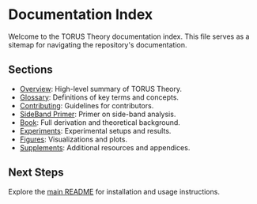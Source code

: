 # Documentation Index

Welcome to the TORUS Theory documentation index. This file serves as a sitemap for navigating the repository's documentation.

## Sections

- [Overview](OVERVIEW.md): High-level summary of TORUS Theory.
- [Glossary](GLOSSARY.md): Definitions of key terms and concepts.
- [Contributing](CONTRIBUTING.md): Guidelines for contributors.
- [SideBand Primer](SideBand_Primer.md): Primer on side-band analysis.
- [Book](book/): Full derivation and theoretical background.
- [Experiments](experiments/): Experimental setups and results.
- [Figures](figures/): Visualizations and plots.
- [Supplements](supplements/): Additional resources and appendices.

## Next Steps

Explore the [main README](../README.md) for installation and usage instructions.
